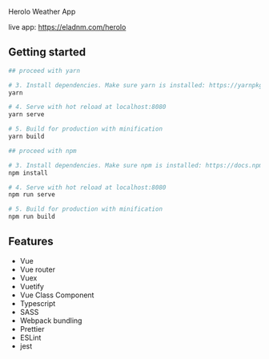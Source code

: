 Herolo Weather App

live app: https://eladnm.com/herolo


## Getting started


```bash
## proceed with yarn

# 3. Install dependencies. Make sure yarn is installed: https://yarnpkg.com/lang/en/docs/install
yarn

# 4. Serve with hot reload at localhost:8080
yarn serve

# 5. Build for production with minification
yarn build
```


```bash
## proceed with npm

# 3. Install dependencies. Make sure npm is installed: https://docs.npmjs.com/downloading-and-installing-node-js-and-npm
npm install

# 4. Serve with hot reload at localhost:8080
npm run serve

# 5. Build for production with minification
npm run build
```

## Features

- Vue
- Vue router
- Vuex
- Vuetify
- Vue Class Component
- Typescript
- SASS
- Webpack bundling
- Prettier
- ESLint
- jest

